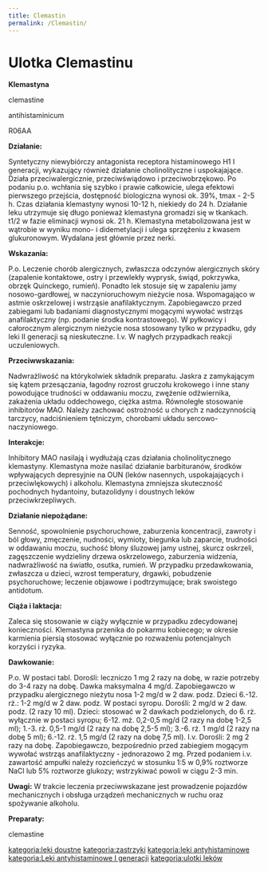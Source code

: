 ```yaml
---
title: Clemastin
permalink: /Clemastin/
---
```


Ulotka Clemastinu
=================

**Klemastyna**

clemastine

antihistaminicum

R06AA

**Działanie:**

Syntetyczny niewybiórczy antagonista receptora histaminowego H1 I generacji, wykazujący również działanie cholinolityczne i uspokajające. Działa przeciwalergicznie, przeciwświądowo i przeciwobrzękowo. Po podaniu p.o. wchłania się szybko i prawie całkowicie, ulega efektowi pierwszego przejścia, dostępność biologiczna wynosi ok. 39%, tmax - 2-5 h. Czas działania klemastyny wynosi 10-12 h, niekiedy do 24 h. Działanie leku utrzymuje się długo ponieważ klemastyna gromadzi się w tkankach. t1/2 w fazie eliminacji wynosi ok. 21 h. Klemastyna metabolizowana jest w wątrobie w wyniku mono- i didemetylacji i ulega sprzężeniu z kwasem glukuronowym. Wydalana jest głównie przez nerki.

**Wskazania:**

P.o. Leczenie chorób alergicznych, zwłaszcza odczynów alergicznych skóry (zapalenie kontaktowe, ostry i przewlekły wyprysk, świąd, pokrzywka, obrzęk Quinckego, rumień). Ponadto lek stosuje się w zapaleniu jamy nosowo-gardłowej, w naczynioruchowym nieżycie nosa. Wspomagająco w astmie oskrzelowej i wstrząsie anafilaktycznym. Zapobiegawczo przed zabiegami lub badaniami diagnostycznymi mogącymi wywołać wstrząs anafilaktyczny (np. podanie środka kontrastowego). W pyłkowicy i całorocznym alergicznym nieżycie nosa stosowany tylko w przypadku, gdy leki II generacji są nieskuteczne. I.v. W nagłych przypadkach reakcji uczuleniowych.

**Przeciwwskazania:**

Nadwrażliwość na którykolwiek składnik preparatu. Jaskra z zamykającym się kątem przesączania, łagodny rozrost gruczołu krokowego i inne stany powodujące trudności w oddawaniu moczu, zwężenie odźwiernika, zakażenia układu oddechowego, ciężka astma. Równoległe stosowanie inhibitorów MAO. Należy zachować ostrożność u chorych z nadczynnością tarczycy, nadciśnieniem tętniczym, chorobami układu sercowo-naczyniowego.

**Interakcje:**

Inhibitory MAO nasilają i wydłużają czas działania cholinolitycznego klemastyny. Klemastyna może nasilać działanie barbituranów, środków wpływających depresyjnie na OUN (leków nasennych, uspokajających i przeciwlękowych) i alkoholu. Klemastyna zmniejsza skuteczność pochodnych hydantoiny, butazolidyny i doustnych leków przeciwkrzepliwych.

**Działanie niepożądane:**

Senność, spowolnienie psychoruchowe, zaburzenia koncentracji, zawroty i ból głowy, zmęczenie, nudności, wymioty, biegunka lub zaparcie, trudności w oddawaniu moczu, suchość błony śluzowej jamy ustnej, skurcz oskrzeli, zagęszczenie wydzieliny drzewa oskrzelowego, zaburzenia widzenia, nadwrażliwość na światło, osutka, rumień. W przypadku przedawkowania, zwłaszcza u dzieci, wzrost temperatury, drgawki, pobudzenie psychoruchowe; leczenie objawowe i podtrzymujące; brak swoistego antidotum.

**Ciąża i laktacja:**

Zaleca się stosowanie w ciąży wyłącznie w przypadku zdecydowanej konieczności. Klemastyna przenika do pokarmu kobiecego; w okresie karmienia piersią stosować wyłącznie po rozważeniu potencjalnych korzyści i ryzyka.

**Dawkowanie:**

P.o. W postaci tabl. Dorośli: leczniczo 1 mg 2 razy na dobę, w razie potrzeby do 3-4 razy na dobę. Dawka maksymalna 4 mg/d. Zapobiegawczo w przypadku alergicznego nieżytu nosa 1-2 mg/d w 2 daw. podz. Dzieci 6.-12. rż.: 1-2 mg/d w 2 daw. podz. W postaci syropu. Dorośli: 2 mg/d w 2 daw. podz. (2 razy 10 ml). Dzieci: stosować w 2 dawkach podzielonych, do 6. rż. wyłącznie w postaci syropu; 6-12. mż. 0,2-0,5 mg/d (2 razy na dobę 1-2,5 ml); 1.-3. rż. 0,5-1 mg/d (2 razy na dobę 2,5-5 ml); 3.-6. rż. 1 mg/d (2 razy na dobę 5 ml); 6.-12. rż. 1,5 mg/d (2 razy na dobę 7,5 ml). I.v. Dorośli: 2 mg 2 razy na dobę. Zapobiegawczo, bezpośrednio przed zabiegiem mogącym wywołać wstrząs anafilaktyczny - jednorazowo 2 mg. Przed podaniem i.v. zawartość ampułki należy rozcieńczyć w stosunku 1:5 w 0,9% roztworze NaCl lub 5% roztworze glukozy; wstrzykiwać powoli w ciągu 2-3 min.

**Uwagi:** W trakcie leczenia przeciwwskazane jest prowadzenie pojazdów mechanicznych i obsługa urządzeń mechanicznych w ruchu oraz spożywanie alkoholu.

**Preparaty:**

clemastine

[kategoria:leki doustne](/kategoria:leki_doustne "wikilink") [kategoria:zastrzyki](/kategoria:zastrzyki "wikilink") [kategoria:leki antyhistaminowe](/kategoria:leki_antyhistaminowe "wikilink") [kategoria:Leki antyhistaminowe I generacji](/kategoria:Leki_antyhistaminowe_I_generacji "wikilink") [kategoria:ulotki leków](/kategoria:ulotki_leków "wikilink")